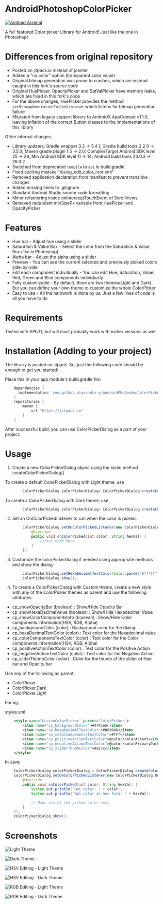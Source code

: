 
# AndroidPhotoshopColorPicker

[![Android Arsenal](https://img.shields.io/badge/Android%20Arsenal-AndroidPhotoshopColorPicker-green.svg?style=true)](https://android-arsenal.com/details/1/3143)

A full featured Color picker Library for Android! Just like the one in Photoshop!

# Differences from original repository

* Posted on jitpack.io instead of jcenter
* Added a "no color" option (transparent color value)
* Original bitmap generation was prone to crashes, which are instead caught in this fork's source code
* Original HuePicker, OpacityPicker and SatValPicker have memory leaks, which are fixed in this fork's code
* For the above changes, HuePicker provides the method `setBitmapGenerationFailedListener` which listens for bitmap generation failure
* Migrated from legacy support library to AndroidX AppCompat v1.1.0, leaving inflation of the correct Button classes to the implementations of this library

Other internal changes:
* Library updates: Gradle wrapper 3.3 -> 5.4.1; Gradle build tools 2.2.0 -> 3.5.0; Maven gradle plugin 1.5 -> 2.0; Compile/Target Android SDK level 25 -> 29; Min Android SDK level 11 -> 14; Android build tools 23.0.3 -> 29.0.2
* Switched from deprecated `compile` to `api` in build.gradle
* Fixed spelling mistake "dialog_edit_color_root.xml"
* Removed application declaration from manifest to prevent transitive changes
* Added missing items to .gitignore
* Standard Android Studio source code formatting
* Minor refactoring inside onInterceptTouchEvent of ScrollViews
* Removed redundant minSizePx variable from HuePicker and OpacityPicker

# Features

* Hue bar - Adjust hue using a slider
* Saturation & Value Box - Select the color from the Saturation & Value Box (like in Photoshop)
* Alpha bar - Adjust the alpha using a slider
* Preview - You can see the current selected and previously picked colors side-by-side
* Edit each component individually - You can edit Hue, Saturation, Value, Red, Green and Blue components individually
* Fully customizable - By default, there are two themes(Light and Dark). But you can define your own theme to customize the whole ColorPicker
* Easy to use - All the hardwork is done by us. Just a few lines of code is all you have to do

# Requirements

Tested with APIv11, but will most probably work with earlier versions as well.

# Installation (Adding to your project)

The library is posted on jitpack. So, just the following code should be enough to get you started:

Place this in your app module's build.gradle file:
```groovy
    dependencies {
      implementation 'com.github.alexandre-g:AndroidPhotoshopColorPicker:1.2.0'
    }
    repositories {
        maven {
            url "https://jitpack.io"
        }
    }
```
After successful build, you can use ColorPickerDialog as a part of your project.

# Usage

1. Create a new ColorPickerDialog object using the static method createColorPickerDialog()

  To create a default ColorPickerDialog with Light theme, use
```java
        ColorPickerDialog colorPickerDialog= ColorPickerDialog.createColorPickerDialog(this);
```
  To create a ColorPickerDialog with Dark theme, use
```java
        ColorPickerDialog colorPickerDialog= ColorPickerDialog.createColorPickerDialog(this,ColorPickerDialog.DARK_THEME);
```
2. Set an OnColorPickedListener to call when the color is picked:
```java
        colorPickerDialog.setOnColorPickedListener(new ColorPickerDialog.OnColorPickedListener() {
            @Override
            public void onColorPicked(int color, String hexVal) {
                //Your code here
            }
        });
```  
3. Customize the colorPickerDialog if needed using appropriate methods and show the dialog:
```java
        colorPickerDialog.setHexaDecimalTextColor(Color.parse("#ffffff")); //There are many functions like this
        colorPickerDialog.show();
```
4. To create a ColorPickerDialog with Custom theme, create a new style with any of the ColorPicker themes as parent and use the following attributes:
  
 * cp_showOpacityBar (boolean) : Show/Hide Opacity Bar
 * cp_showHexaDecimalValue (boolean) : Show/Hide Hexadecimal Value
 * cp_showColorComponentsInfo (boolean) : Show/Hide Color components information(HSV, RGB, Alpha)
 * cp_backgroundColor (color) : Background color for the dialog
 * cp_hexaDecimalTextColor (color) : Text color for the Hexadecimal value
 * cp_colorComponentsTextColor (color) : Text color for the Color components information(HSV, RGB, Alpha) 
 * cp_positiveActionTextColor (color) : Text color for the Positive Action
 * cp_negativeActionTextColor (color) : Text color for the Negative Action
 * cp_sliderThumbColor (color) : Color for the thumb of the slider of Hue bar and Opacity bar

  Use any of the following as parent:
  
  * ColorPicker
  * ColorPicker.Dark
  * ColorPicker.Light

For eg:

styles.xml:
```xml
    <style name="CustomColorPicker" parent="ColorPicker">
        <item name="cp_backgroundColor">#4745e5</item>
        <item name="cp_hexaDecimalTextColor">#000046</item>
        <item name="cp_colorComponentsTextColor">#fff</item>
        <item name="cp_positiveActionTextColor">@color/colorAccent</item>
        <item name="cp_negativeActionTextColor">@color/colorPrimaryDark</item>
        <item name="cp_sliderThumbColor">#accc</item>
    </style>
```

In Java:
```java
    ColorPickerDialog colorPickerDialog = ColorPickerDialog.createColorPickerDialog(this,R.style.CustomColorPicker);
    colorPickerDialog.setOnColorPickedListener(new ColorPickerDialog.OnColorPickedListener() {
        @Override
        public void onColorPicked(int color, String hexVal) {
            System.out.println("Got color: " + color);
            System.out.println("Got color in hex form: " + hexVal);
            
            // Make use of the picked color here
        }
    });
    colorPickerDialog.show();
```
# Screenshots
  
![](raw/screen_1.jpg?raw=true "Light Theme")

![](raw/screen_2.jpg?raw=true "Dark Theme")

![](raw/screen_3.jpg?raw=true "HSV Editing - Light Theme")

![](raw/screen_4.jpg?raw=true "HSV Editing - Dark Theme")

![](raw/screen_5.jpg?raw=true "RGB Editing - Light Theme")

![](raw/screen_6.jpg?raw=true "RGB Editing - Dark Theme")
 
  
